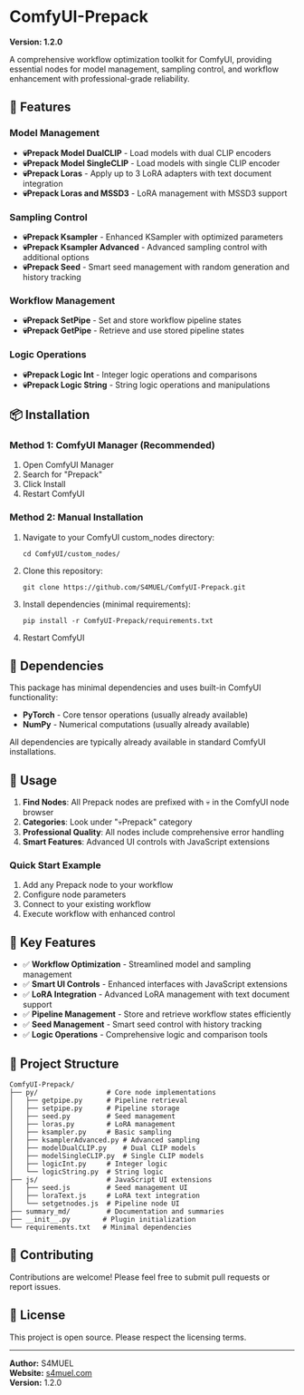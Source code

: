 # ComfyUI-Prepack

**Version: 1.2.0**

A comprehensive workflow optimization toolkit for ComfyUI, providing essential nodes for model management, sampling control, and workflow enhancement with professional-grade reliability.

## 🚀 Features

### Model Management
- **💀Prepack Model DualCLIP** - Load models with dual CLIP encoders
- **💀Prepack Model SingleCLIP** - Load models with single CLIP encoder
- **💀Prepack Loras** - Apply up to 3 LoRA adapters with text document integration
- **💀Prepack Loras and MSSD3** - LoRA management with MSSD3 support

### Sampling Control
- **💀Prepack Ksampler** - Enhanced KSampler with optimized parameters
- **💀Prepack Ksampler Advanced** - Advanced sampling control with additional options
- **💀Prepack Seed** - Smart seed management with random generation and history tracking

### Workflow Management
- **💀Prepack SetPipe** - Set and store workflow pipeline states
- **💀Prepack GetPipe** - Retrieve and use stored pipeline states

### Logic Operations
- **💀Prepack Logic Int** - Integer logic operations and comparisons
- **💀Prepack Logic String** - String logic operations and manipulations

## 📦 Installation

### Method 1: ComfyUI Manager (Recommended)
1. Open ComfyUI Manager
2. Search for "Prepack"
3. Click Install
4. Restart ComfyUI

### Method 2: Manual Installation
1. Navigate to your ComfyUI custom_nodes directory:
   ```
   cd ComfyUI/custom_nodes/
   ```
2. Clone this repository:
   ```
   git clone https://github.com/S4MUEL/ComfyUI-Prepack.git
   ```
3. Install dependencies (minimal requirements):
   ```
   pip install -r ComfyUI-Prepack/requirements.txt
   ```
4. Restart ComfyUI

## 🔧 Dependencies

This package has minimal dependencies and uses built-in ComfyUI functionality:
- **PyTorch** - Core tensor operations (usually already available)
- **NumPy** - Numerical computations (usually already available)

All dependencies are typically already available in standard ComfyUI installations.

## 📖 Usage

1. **Find Nodes**: All Prepack nodes are prefixed with 💀 in the ComfyUI node browser
2. **Categories**: Look under "💀Prepack" category
3. **Professional Quality**: All nodes include comprehensive error handling
4. **Smart Features**: Advanced UI controls with JavaScript extensions

### Quick Start Example
1. Add any Prepack node to your workflow
2. Configure node parameters
3. Connect to your existing workflow
4. Execute workflow with enhanced control

## 🎯 Key Features

- ✅ **Workflow Optimization** - Streamlined model and sampling management
- ✅ **Smart UI Controls** - Enhanced interfaces with JavaScript extensions
- ✅ **LoRA Integration** - Advanced LoRA management with text document support
- ✅ **Pipeline Management** - Store and retrieve workflow states efficiently
- ✅ **Seed Management** - Smart seed control with history tracking
- ✅ **Logic Operations** - Comprehensive logic and comparison tools

## 📁 Project Structure

```
ComfyUI-Prepack/
├── py/                 # Core node implementations
│   ├── getpipe.py      # Pipeline retrieval
│   ├── setpipe.py      # Pipeline storage
│   ├── seed.py         # Seed management
│   ├── loras.py        # LoRA management
│   ├── ksampler.py     # Basic sampling
│   ├── ksamplerAdvanced.py # Advanced sampling
│   ├── modelDualCLIP.py    # Dual CLIP models
│   ├── modelSingleCLIP.py  # Single CLIP models
│   ├── logicInt.py     # Integer logic
│   └── logicString.py  # String logic
├── js/                 # JavaScript UI extensions
│   ├── seed.js         # Seed management UI
│   ├── loraText.js     # LoRA text integration
│   └── setgetnodes.js  # Pipeline node UI
├── summary_md/         # Documentation and summaries
├── __init__.py        # Plugin initialization
└── requirements.txt   # Minimal dependencies
```

## 🤝 Contributing

Contributions are welcome! Please feel free to submit pull requests or report issues.

## 📜 License

This project is open source. Please respect the licensing terms.

---

**Author:** S4MUEL  
**Website:** [s4muel.com](https://s4muel.com)  
**Version:** 1.2.0